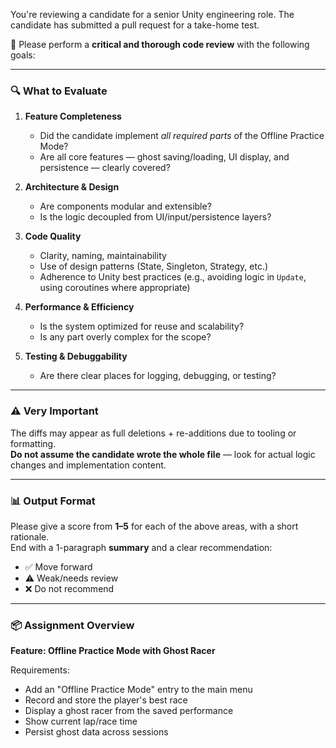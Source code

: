 You're reviewing a candidate for a senior Unity engineering role. The candidate has submitted a pull request for a take-home test.

🚦 Please perform a **critical and thorough code review** with the following goals:

---

### 🔍 What to Evaluate

1. **Feature Completeness**
   - Did the candidate implement *all required parts* of the Offline Practice Mode?
   - Are all core features — ghost saving/loading, UI display, and persistence — clearly covered?

2. **Architecture & Design**
   - Are components modular and extensible?
   - Is the logic decoupled from UI/input/persistence layers?

3. **Code Quality**
   - Clarity, naming, maintainability
   - Use of design patterns (State, Singleton, Strategy, etc.)
   - Adherence to Unity best practices (e.g., avoiding logic in `Update`, using coroutines where appropriate)

4. **Performance & Efficiency**
   - Is the system optimized for reuse and scalability?
   - Is any part overly complex for the scope?

5. **Testing & Debuggability**
   - Are there clear places for logging, debugging, or testing?

---

### ⚠️ Very Important

The diffs may appear as full deletions + re-additions due to tooling or formatting.  
**Do not assume the candidate wrote the whole file** — look for actual logic changes and implementation content.

---

### 📊 Output Format

Please give a score from **1–5** for each of the above areas, with a short rationale.  
End with a 1-paragraph **summary** and a clear recommendation:

- ✅ Move forward
- ⚠️ Weak/needs review
- ❌ Do not recommend

---

### 📦 Assignment Overview

**Feature: Offline Practice Mode with Ghost Racer**

Requirements:
- Add an "Offline Practice Mode" entry to the main menu
- Record and store the player's best race
- Display a ghost racer from the saved performance
- Show current lap/race time
- Persist ghost data across sessions
